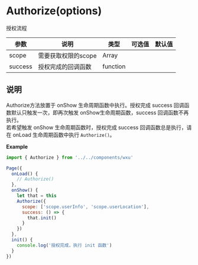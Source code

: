 <a name="authorize"></a>

# Authorize(options)
授权流程

参数 | 说明 | 类型 | 可选值 | 默认值
--- | --- | --- | --- | ---
scope | 需要获取权限的scope | Array |
success | 授权完成的回调函数 | function

## 说明
Authorize方法放置于 onShow 生命周期函数中执行。授权完成 success 回调函数默认只触发一次，即再次触发 onShow生命周期函数，success 回调函数不再执行。  
若希望触发 onShow 生命周期函数时，授权完成 success 回调函数总是执行，请在 onLoad 生命周期函数中执行 `Authorize()`。


**Example**

```js
import { Authorize } from '../../components/wxu'

Page({
  onLoad() {
    // Authorize()
  },
  onShow() {
    let that = this
    Authorize({
      scope: ['scope.userInfo', 'scope.userLocation'],
      success: () => {
        that.init()
      }
    })
  },
  init() {
    console.log('授权完成，执行 init 函数')
  }
})
```